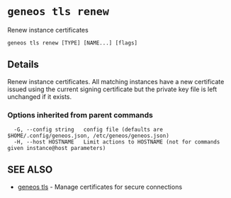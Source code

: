 # `geneos tls renew`

Renew instance certificates

```text
geneos tls renew [TYPE] [NAME...] [flags]
```

## Details

Renew instance certificates. All matching instances have a new
certificate issued using the current signing certificate but the
private key file is left unchanged if it exists.

### Options inherited from parent commands

```text
  -G, --config string   config file (defaults are $HOME/.config/geneos.json, /etc/geneos/geneos.json)
  -H, --host HOSTNAME   Limit actions to HOSTNAME (not for commands given instance@host parameters)
```

## SEE ALSO

* [geneos tls](geneos_tls.md)	 - Manage certificates for secure connections

